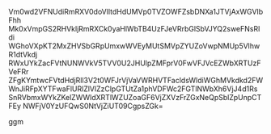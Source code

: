 Vm0wd2VFNUdiRmRXV0doVlltdHdUMVp0TVZOWFZsbDNXa1JTVjAxWGVIbFhh
Mk0xVmpGS2RHVkljRmRXCk0yaHlWbTB4UzFJeVRrbGlSbVJYQ2sweFNsRldi
WGhoVXpKT2MxZHVSbGRpUmxwWVEyMUtSMVpZYUZoVwpNMUp5VlhwR1dtVkdj
RWxUYkZacFVtNUNWVkV5TVV0U2JHUlpZMFprV0FwVFJVcEZWbXRTUzFVeFRr
ZFgKYmtwcFVtdHdjRll3V2t0WFJrVjVaVWRHVTFacldsWldiWGhMVkdkd2FW
WnJiRFpXYTFwaFlURlZlVlZzClpGTUtZa1phVDFWc2FGTlNWbXh6VjJ4d1Rs
SnRVbmxWYkZKelZWWldXRTlWZUZoaGF6VjZXVzFrZGxNeQpSblZpUnpCTFEy
NWFjV0YzUFQwS0NtVjZiUT09CgpsZGk=

ggm